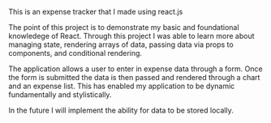 This is an expense tracker that I made using react.js

The point of this project is to demonstrate my basic and foundational knowledege of React. Through this project I was able to learn more about managing state, rendering arrays of data, passing data via props to components, and conditional rendering.

The application allows a user to enter in expense data through a form. Once the form is submitted the data is then passed and rendered through a chart and an expense list. This has enabled my application to be dynamic fundamentally and stylistically.

In the future I will implement the ability for data to be stored locally.
